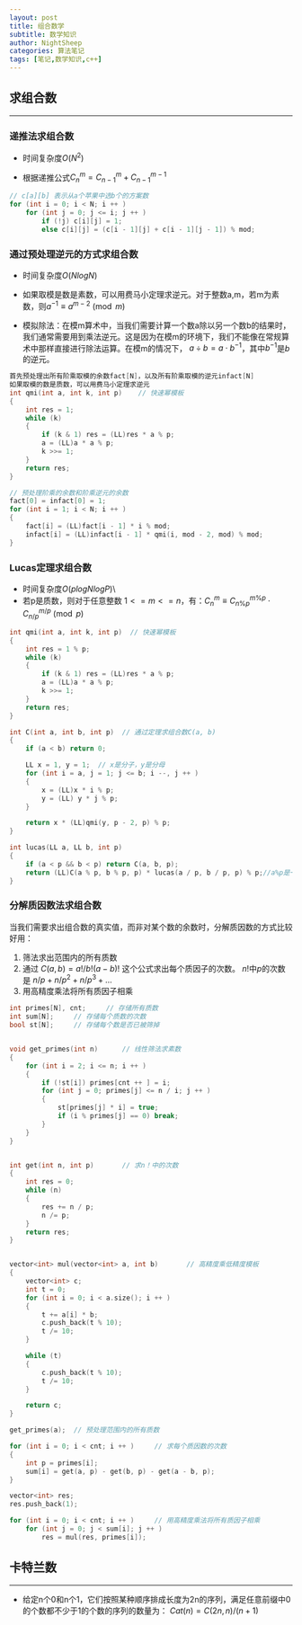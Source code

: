 ```yaml
---
layout: post
title: 组合数学
subtitle: 数学知识
author: NightSheep
categories: 算法笔记
tags: [笔记,数学知识,c++]
---
```


## 求组合数

---

### 递推法求组合数

- 时间复杂度$O(N^2)$

- 根据递推公式$C_n^m = C_{n-1}^m+C_{n-1}^{m-1}$

```cpp
// c[a][b] 表示从a个苹果中选b个的方案数
for (int i = 0; i < N; i ++ )
    for (int j = 0; j <= i; j ++ )
        if (!j) c[i][j] = 1;
        else c[i][j] = (c[i - 1][j] + c[i - 1][j - 1]) % mod;
```

### 通过预处理逆元的方式求组合数

- 时间复杂度$O(NlogN)$

- 如果取模是数是素数，可以用费马小定理求逆元。对于整数a,m，若m为素数，则$a^{-1} \equiv a^{m-2} \pmod{m}$

- 模拟除法：在模m算术中，当我们需要计算一个数a除以另一个数b的结果时，我们通常需要用到乘法逆元。这是因为在模m的环境下，我们不能像在常规算术中那样直接进行除法运算。在模m的情况下， $a\div b = a \cdot b^{-1}$，其中$b^{-1}$是$b$的逆元。

```CPP
首先预处理出所有阶乘取模的余数fact[N]，以及所有阶乘取模的逆元infact[N]
如果取模的数是质数，可以用费马小定理求逆元
int qmi(int a, int k, int p)    // 快速幂模板
{
    int res = 1;
    while (k)
    {
        if (k & 1) res = (LL)res * a % p;
        a = (LL)a * a % p;
        k >>= 1;
    }
    return res;
}

// 预处理阶乘的余数和阶乘逆元的余数
fact[0] = infact[0] = 1;
for (int i = 1; i < N; i ++ )
{
    fact[i] = (LL)fact[i - 1] * i % mod;
    infact[i] = (LL)infact[i - 1] * qmi(i, mod - 2, mod) % mod;
}
```

### Lucas定理求组合数

- 时间复杂度$O(plogNlogP)$\
- 若p是质数，则对于任意整数 $1 <= m <= n$，有：$C_n^m \equiv C_{n \% p}^{m \% p}\cdot C_{n/p}^{m / p}\pmod p$

```cpp
int qmi(int a, int k, int p)  // 快速幂模板
{
    int res = 1 % p;
    while (k)
    {
        if (k & 1) res = (LL)res * a % p;
        a = (LL)a * a % p;
        k >>= 1;
    }
    return res;
}

int C(int a, int b, int p)  // 通过定理求组合数C(a, b)
{
    if (a < b) return 0;

    LL x = 1, y = 1;  // x是分子，y是分母
    for (int i = a, j = 1; j <= b; i --, j ++ )
    {
        x = (LL)x * i % p;
        y = (LL) y * j % p;
    }

    return x * (LL)qmi(y, p - 2, p) % p;
}

int lucas(LL a, LL b, int p)
{
    if (a < p && b < p) return C(a, b, p);
    return (LL)C(a % p, b % p, p) * lucas(a / p, b / p, p) % p;//a%p是一个较小的数，而a/p是一个大数，所以继续递归
}
```

### 分解质因数法求组合数

当我们需要求出组合数的真实值，而非对某个数的余数时，分解质因数的方式比较好用：
   1. 筛法求出范围内的所有质数
   2. 通过 $C(a, b) = a! / b!(a - b)!$ 这个公式求出每个质因子的次数。 $n!$中$p$的次数是 $n / p + n / p^2 + n / p^3 +\dots$
   3. 用高精度乘法将所有质因子相乘

```CPP
int primes[N], cnt;     // 存储所有质数
int sum[N];     // 存储每个质数的次数
bool st[N];     // 存储每个数是否已被筛掉


void get_primes(int n)      // 线性筛法求素数
{
    for (int i = 2; i <= n; i ++ )
    {
        if (!st[i]) primes[cnt ++ ] = i;
        for (int j = 0; primes[j] <= n / i; j ++ )
        {
            st[primes[j] * i] = true;
            if (i % primes[j] == 0) break;
        }
    }
}


int get(int n, int p)       // 求n！中的次数
{
    int res = 0;
    while (n)
    {
        res += n / p;
        n /= p;
    }
    return res;
}


vector<int> mul(vector<int> a, int b)       // 高精度乘低精度模板
{
    vector<int> c;
    int t = 0;
    for (int i = 0; i < a.size(); i ++ )
    {
        t += a[i] * b;
        c.push_back(t % 10);
        t /= 10;
    }

    while (t)
    {
        c.push_back(t % 10);
        t /= 10;
    }

    return c;
}

get_primes(a);  // 预处理范围内的所有质数

for (int i = 0; i < cnt; i ++ )     // 求每个质因数的次数
{
    int p = primes[i];
    sum[i] = get(a, p) - get(b, p) - get(a - b, p);
}

vector<int> res;
res.push_back(1);

for (int i = 0; i < cnt; i ++ )     // 用高精度乘法将所有质因子相乘
    for (int j = 0; j < sum[i]; j ++ )
        res = mul(res, primes[i]);
```



## 卡特兰数

---

- 给定n个0和n个1，它们按照某种顺序排成长度为2n的序列，满足任意前缀中0的个数都不少于1的个数的序列的数量为： $Cat(n) = C(2n, n) / (n + 1)$